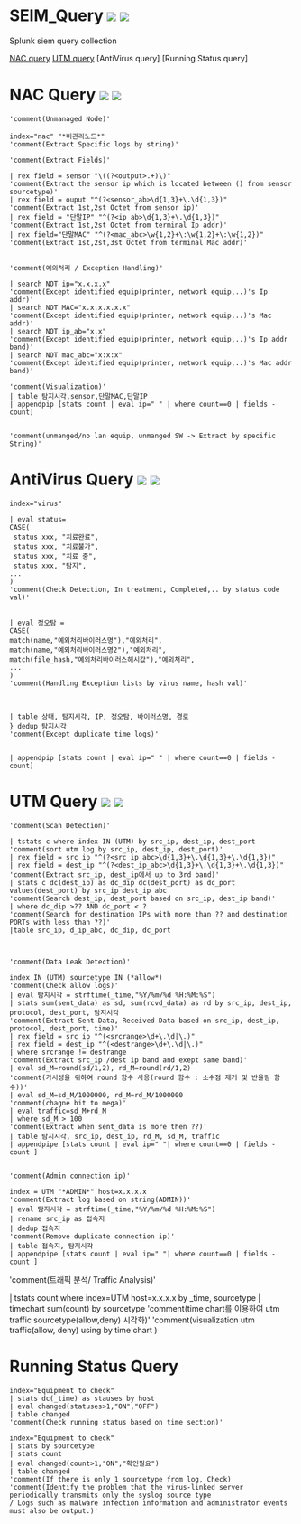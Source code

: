 # SEIM_Query <img src="https://img.shields.io/badge/SIEM-Security_Information_Event_Management-blue"/> <img src="https://img.shields.io/badge/splunk-000000.svg" /> 
Splunk siem query collection

[NAC query](#nac-query)
[UTM query](#utm-query)
[AntiVirus query]
[Running Status query]


# NAC Query <img src="https://img.shields.io/badge/NAC-Network_Access_Control-green"/> <img src="https://img.shields.io/badge/genian-000000.svg" />
```
'comment(Unmanaged Node)'

index="nac" "*비관리노드*"
'comment(Extract Specific logs by string)'

'comment(Extract Fields)'

| rex field = sensor "\((?<output>.+)\)"
'comment(Extract the sensor ip which is located between () from sensor sourcetype)'
| rex field = ouput "^(?<sensor_ab>\d{1,3}+\.\d{1,3})"
'comment(Extract 1st,2st Octet from sensor ip)'
| rex field = "단말IP" "^(?<ip_ab>\d{1,3}+\.\d{1,3})"
'comment(Extract 1st,2st Octet from terminal Ip addr)'
| rex field="단말MAC" "^(?<mac_abc>\w{1,2}+\:\w{1,2}+\:\w{1,2})"
'comment(Extract 1st,2st,3st Octet from terminal Mac addr)'


'comment(예외처리 / Exception Handling)'

| search NOT ip="x.x.x.x"
'comment(Except identified equip(printer, network equip,..)'s Ip addr)'
| search NOT MAC="x.x.x.x.x.x"
'comment(Except identified equip(printer, network equip,..)'s Mac addr)'
| search NOT ip_ab="x.x"
'comment(Except identified equip(printer, network equip,..)'s Ip addr band)'
| search NOT mac_abc="x:x:x"
'comment(Except identified equip(printer, network equip,..)'s Mac addr band)'

'comment(Visualization)'
| table 탐지시각,sensor,단말MAC,단말IP
| appendpip [stats count | eval ip=" " | where count==0 | fields - count]


'comment(unmanged/no lan equip, unmanged SW -> Extract by specific String)'
```

# AntiVirus Query <img src="https://img.shields.io/badge/Virus_Management-Anti_Virus-%23ba8cde"/> <img src="https://img.shields.io/badge/ahnlab-000000.svg" />
```
index="virus"

| eval status=
CASE(
 status xxx, "치료완료",
 status xxx, "치료불가",
 status xxx, "치료 중",
 status xxx, "탐지",
...
)
'comment(Check Detection, In treatment, Completed,.. by status code val)'


| eval 정오탐 =
CASE(
match(name,"예외처리바이러스명"),"예외처리",
match(name,"예외처리바이러스명2"),"예외처리",
match(file_hash,"예외처리바이러스해시값"),"예외처리",
...
)
'comment(Handling Exception lists by virus name, hash val)'



| table 상태, 탐지시각, IP, 정오탐, 바이러스명, 경로
} dedup 탐지시각
'comment(Except duplicate time logs)'


| appendpip [stats count | eval ip=" " | where count==0 | fields - count]
```


# UTM Query <img src="https://img.shields.io/badge/UTM-Unified_Threat_Management-%2311faf2"/> <img src="https://img.shields.io/badge/ahnlab-000000.svg" />
```
'comment(Scan Detection)'

| tstats c where index IN (UTM) by src_ip, dest_ip, dest_port
'comment(sort utm log by src_ip, dest_ip, dest_port)'
| rex field = src_ip "^(?<src_ip_abc>\d{1,3}+\.\d{1,3}+\.\d{1,3})"
| rex field = dest_ip "^(?<dest_ip_abc>\d{1,3}+\.\d{1,3}+\.\d{1,3})"
'comment(Extract src_ip, dest_ip에서 up to 3rd band)'
| stats c dc(dest_ip) as dc_dip dc(dest_port) as dc_port values(dest_port) by src_ip dest_ip abc
'comment(Search dest_ip, dest_port based on src_ip, dest_ip band)'
| where dc_dip >?? AND dc_port < ?
'comment(Search for destination IPs with more than ?? and destination PORTs with less than ??)'
|table src_ip, d_ip_abc, dc_dip, dc_port



'comment(Data Leak Detection)'

index IN (UTM) sourcetype IN (*allow*)
'comment(Check allow logs)'
| eval 탐지시각 = strftime(_time,"%Y/%m/%d %H:%M:%S")
| stats sum(sent_data) as sd, sum(rcvd_data) as rd by src_ip, dest_ip, protocol, dest_port, 탐지시각
'comment(Extract Sent Data, Received Data based on src_ip, dest_ip, protocol, dest_port, time)'
| rex field = src_ip "^(<srcrange>\d+\.\d|\.)"
| rex field = dest_ip "^(<destrange>\d+\.\d|\.)"
| where srcrange != destrange
'comment(Extract src_ip /dest ip band and exept same band)'
| eval sd_M=round(sd/1,2), rd_M=round(rd/1,2)
'comment(가시성을 위하여 round 함수 사용(round 함수 : 소수점 제거 및 반올림 함수))'
| eval sd_M=sd_M/1000000, rd_M=rd_M/1000000
'comment(chagne bit to mega)'
| eval traffic=sd_M+rd_M
| where sd_M > 100
'comment(Extract when sent_data is more then ??)'
| table 탐지시각, src_ip, dest_ip, rd_M, sd_M, traffic
| appendpipe [stats count | eval ip=" "| where count==0 | fields - count ]


'comment(Admin connection ip)'

index = UTM "*ADMIN*" host=x.x.x.x
'comment(Extract log based on string(ADMIN))'
| eval 탐지시각 = strftime(_time,"%Y/%m/%d %H:%M:%S")
| rename src_ip as 접속지
| dedup 접속지
'comment(Remove duplicate connection ip)'
| table 접속지, 탐지시각
| appendpipe [stats count | eval ip=" "| where count==0 | fields - count ]
```

'comment(트래픽 분석/ Traffic Analysis)'

| tstats count where index=UTM host=x.x.x.x by _time, sourcetype
| timechart sum(count) by sourcetype
'comment(time chart를 이용하여 utm traffic sourcetype(allow,deny) 시각화)'
'comment(visualization utm traffic(allow, deny) using by time chart )


# Running Status Query
```
index="Equipment to check"
| stats dc(_time) as stauses by host
| eval changed(statuses>1,"ON","OFF")
| table changed
'comment(Check running status based on time section)'

index="Equipment to check"
| stats by sourcetype
| stats count
| eval changed(count>1,"ON","확인필요")
| table changed
'comment(If there is only 1 sourcetype from log, Check)
'comment(Identify the problem that the virus-linked server periodically transmits only the syslog source type 
/ Logs such as malware infection information and administrator events must also be output.)'
```
